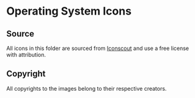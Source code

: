 # Operating System Icons

## Source

All icons in this folder are sourced from [Iconscout](https://iconscout.com/free-icon-pack/logos-brands-2) and use a free license with attribution.

## Copyright

All copyrights to the images belong to their respective creators.
